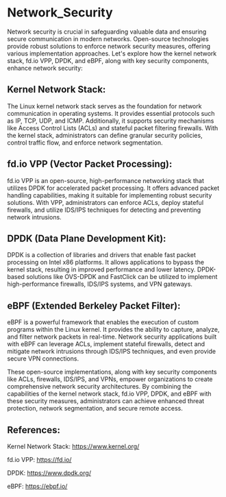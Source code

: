 # Network_Security
Network security is crucial in safeguarding valuable data and ensuring secure communication in modern networks. Open-source technologies provide robust solutions to enforce network security measures, offering various implementation approaches. Let's explore how the kernel network stack, fd.io VPP, DPDK, and eBPF, along with key security components, enhance network security:

## Kernel Network Stack:
The Linux kernel network stack serves as the foundation for network communication in operating systems. It provides essential protocols such as IP, TCP, UDP, and ICMP. Additionally, it supports security mechanisms like Access Control Lists (ACLs) and stateful packet filtering firewalls. With the kernel stack, administrators can define granular security policies, control traffic flow, and enforce network segmentation.

## fd.io VPP (Vector Packet Processing):
fd.io VPP is an open-source, high-performance networking stack that utilizes DPDK for accelerated packet processing. It offers advanced packet handling capabilities, making it suitable for implementing robust security solutions. With VPP, administrators can enforce ACLs, deploy stateful firewalls, and utilize IDS/IPS techniques for detecting and preventing network intrusions.

## DPDK (Data Plane Development Kit):
DPDK is a collection of libraries and drivers that enable fast packet processing on Intel x86 platforms. It allows applications to bypass the kernel stack, resulting in improved performance and lower latency. DPDK-based solutions like OVS-DPDK and FastClick can be utilized to implement high-performance firewalls, IDS/IPS systems, and VPN gateways.

## eBPF (Extended Berkeley Packet Filter):
eBPF is a powerful framework that enables the execution of custom programs within the Linux kernel. It provides the ability to capture, analyze, and filter network packets in real-time. Network security applications built with eBPF can leverage ACLs, implement stateful firewalls, detect and mitigate network intrusions through IDS/IPS techniques, and even provide secure VPN connections.

These open-source implementations, along with key security components like ACLs, firewalls, IDS/IPS, and VPNs, empower organizations to create comprehensive network security architectures. By combining the capabilities of the kernel network stack, fd.io VPP, DPDK, and eBPF with these security measures, administrators can achieve enhanced threat protection, network segmentation, and secure remote access.

## References:
Kernel Network Stack: https://www.kernel.org/

fd.io VPP: https://fd.io/

DPDK: https://www.dpdk.org/

eBPF: https://ebpf.io/
